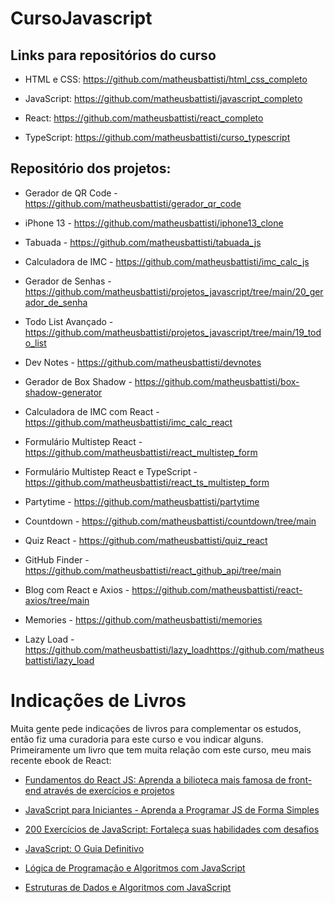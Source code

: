 # CursoJavascript

## Links para repositórios do curso

- HTML e CSS: https://github.com/matheusbattisti/html_css_completo

- JavaScript: https://github.com/matheusbattisti/javascript_completo

- React: https://github.com/matheusbattisti/react_completo

- TypeScript: https://github.com/matheusbattisti/curso_typescript

## Repositório dos projetos:

- Gerador de QR Code - https://github.com/matheusbattisti/gerador_qr_code

- iPhone 13 - https://github.com/matheusbattisti/iphone13_clone

- Tabuada - https://github.com/matheusbattisti/tabuada_js

- Calculadora de IMC - https://github.com/matheusbattisti/imc_calc_js

- Gerador de Senhas - https://github.com/matheusbattisti/projetos_javascript/tree/main/20_gerador_de_senha

- Todo List Avançado - https://github.com/matheusbattisti/projetos_javascript/tree/main/19_todo_list

- Dev Notes - https://github.com/matheusbattisti/devnotes

- Gerador de Box Shadow - https://github.com/matheusbattisti/box-shadow-generator

- Calculadora de IMC com React - https://github.com/matheusbattisti/imc_calc_react

- Formulário Multistep React - https://github.com/matheusbattisti/react_multistep_form

- Formulário Multistep React e TypeScript - https://github.com/matheusbattisti/react_ts_multistep_form

- Partytime - https://github.com/matheusbattisti/partytime

- Countdown - https://github.com/matheusbattisti/countdown/tree/main

- Quiz React - https://github.com/matheusbattisti/quiz_react

- GitHub Finder - https://github.com/matheusbattisti/react_github_api/tree/main

- Blog com React e Axios - https://github.com/matheusbattisti/react-axios/tree/main

- Memories - https://github.com/matheusbattisti/memories

- Lazy Load - https://github.com/matheusbattisti/lazy_loadhttps://github.com/matheusbattisti/lazy_load

# Indicações de Livros

Muita gente pede indicações de livros para complementar os estudos, então fiz uma curadoria para este curso e vou indicar alguns. Primeiramente um livro que tem muita relação com este curso, meu mais recente ebook de React:

- [Fundamentos do React JS: Aprenda a bilioteca mais famosa de front-end através de exercícios e projetos](https://www.amazon.com.br/Fundamentos-React-bilioteca-front-end-exerc%C3%ADcios-ebook/dp/B0CMBY1HKG?crid=51U5PZUIL7RQ&keywords=matheus+battisti&qid=1699030427&s=books&sprefix=,stripbooks,201&sr=1-4&linkCode=sl1&tag=horadecodar04-20&linkId=515ecdfb5a70cc9314b7bec80c24bb27&language=pt_BR&ref_=as_li_ss_tl)

- [JavaScript para Iniciantes - Aprenda a Programar JS de Forma Simples](https://amzn.to/3Q1kU2h)

- [200 Exercícios de JavaScript: Fortaleça suas habilidades com desafios](https://amzn.to/3Zs49QR)

- [JavaScript: O Guia Definitivo](https://amzn.to/3oaoTxL)

- [Lógica de Programação e Algoritmos com JavaScript](https://amzn.to/43AMFmD)

- [Estruturas de Dados e Algoritmos com JavaScript](https://amzn.to/3A2SLia)
